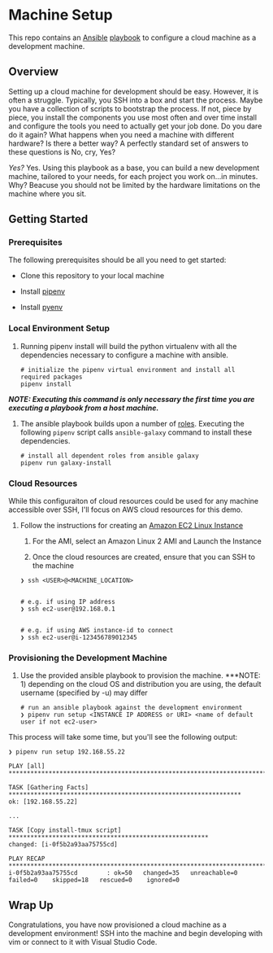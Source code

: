 Machine Setup
========

This repo contains an [Ansible](https://www.ansible.com/) [playbook](https://www.tutorialspoint.com/ansible/ansible_playbooks.htm) to configure a cloud machine as a development machine.

## Overview

Setting up a cloud machine for development should be easy. However, it is often a struggle. Typically, you SSH into a box and start the process. Maybe you have a collection of scripts to bootstrap the process. If not, piece by piece, you install the components you use most often and over time install and configure the tools you need to actually get your job done. Do you dare do it again? What happens when you need a machine with different hardware? Is there a better way? A perfectly standard set of answers to these questions is No, cry, Yes?

*Yes?* Yes. Using this playbook as a base, you can build a new development machine, tailored to your needs, for each project you work on...in minutes. Why? Beacuse you should not be limited by the hardware limitations on the machine where you sit.

## Getting Started

### Prerequisites
The following prerequisites should be all you need to get started:

- Clone this repository to your local machine

- Install [pipenv](https://pypi.org/project/pipenv/)

- Install [pyenv](https://github.com/pyenv/pyenv#installation)


### Local Environment Setup

1. Running pipenv install will build the python virtualenv with all the dependencies necessary to configure a machine with ansible.

    ```
    # initialize the pipenv virtual environment and install all required packages
    pipenv install
    ```

***NOTE: Executing this command is only necessary the first time you are executing a playbook from a host machine.***
1. The ansible playbook builds upon a number of [roles](https://docs.ansible.com/ansible/latest/user_guide/playbooks_reuse_roles.html). Executing the following `pipenv` script calls `ansible-galaxy` command to install these dependencies.

    ```
    # install all dependent roles from ansible galaxy
    pipenv run galaxy-install
    ```

### Cloud Resources

While this configuraiton of cloud resources could be used for any machine accessible over SSH, I'll focus on AWS cloud resources for this demo.

1. Follow the instructions for creating an [Amazon EC2 Linux Instance](https://docs.aws.amazon.com/AWSEC2/latest/UserGuide/EC2_GetStarted.html)

    1. For the AMI, select an Amazon Linux 2 AMI and Launch the Instance

    1. Once the cloud resources are created, ensure that you can SSH to the machine

    ```
    ❯ ssh <USER>@<MACHINE_LOCATION>


    # e.g. if using IP address
    ❯ ssh ec2-user@192.168.0.1


    # e.g. if using AWS instance-id to connect
    ❯ ssh ec2-user@i-123456789012345
    ```

### Provisioning the Development Machine

1. Use the provided ansible playbook to provision the machine. ***NOTE: 1) depending on the cloud OS and distribution you are using, the default username (specified by -u) may differ

    ```
    # run an ansible playbook against the development environment
    ❯ pipenv run setup <INSTANCE IP ADDRESS or URI> <name of default user if not ec2-user>
    ```


This process will take some time, but you'll see the following output:

    ❯ pipenv run setup 192.168.55.22

    PLAY [all] ****************************************************************************

    TASK [Gathering Facts] ****************************************************************
    ok: [192.168.55.22]

    ...

    TASK [Copy install-tmux script] *******************************************************
    changed: [i-0f5b2a93aa75755cd]

    PLAY RECAP ****************************************************************************
    i-0f5b2a93aa75755cd        : ok=50   changed=35   unreachable=0    failed=0    skipped=18   rescued=0    ignored=0


## Wrap Up
Congratulations, you have now provisioned a cloud machine as a development environment! SSH into the machine and begin developing with vim or connect to it with Visual Studio Code.
